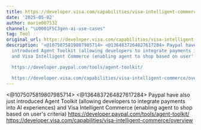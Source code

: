 ```yaml
---
title: https://developer.visa.com/capabilities/visa-intelligent-commerce/overview
date: '2025-05-02'
author: marie007532
channel: "\U0001F5C3gen-ai-use-cases"
tag: Tool
original_url: https://developer.visa.com/capabilities/visa-intelligent-commerce/overview
description: '<@1075075819807985714> <@1364837264827617284> Paypal have also just
  introduced Agent Toolkit (allowing developers to integrate payments into AI experiences)
  and Visa Intelligent Commerce (enabling agent to shop based on user''s criteria)

  https://developer.paypal.com/tools/agent-toolkit/

  https://developer.visa.com/capabilities/visa-intelligent-commerce/overview'
---
```


<@1075075819807985714> <@1364837264827617284> Paypal have also just introduced Agent Toolkit (allowing developers to integrate payments into AI experiences) and Visa Intelligent Commerce (enabling agent to shop based on user's criteria)
https://developer.paypal.com/tools/agent-toolkit/
https://developer.visa.com/capabilities/visa-intelligent-commerce/overview